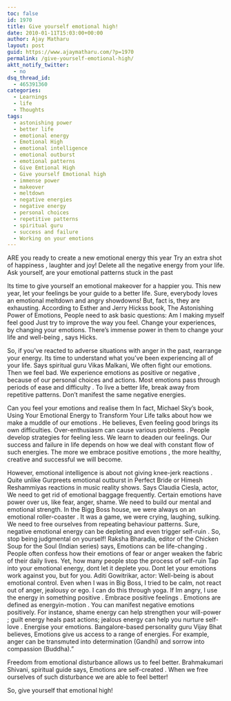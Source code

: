 ```yaml
---
toc: false
id: 1970
title: Give yourself emotional high!
date: 2010-01-11T15:03:00+00:00
author: Ajay Matharu
layout: post
guid: https://www.ajaymatharu.com/?p=1970
permalink: /give-yourself-emotional-high/
aktt_notify_twitter:
  - no
dsq_thread_id:
  - 465391360
categories:
  - Learnings
  - life
  - Thoughts
tags:
  - astonishing power
  - better life
  - emotional energy
  - Emotional High
  - emotional intelligence
  - emotional outburst
  - emotional patterns
  - Give Emtional High
  - Give yourself Emotional high
  - immense power
  - makeover
  - meltdown
  - negative energies
  - negative energy
  - personal choices
  - repetitive patterns
  - spiritual guru
  - success and failure
  - Working on your emotions
---
```

ARE you ready to create a new emotional energy this year Try an extra shot of happiness , laughter and joy! Delete all the negative energy from your life. Ask yourself, are your emotional patterns stuck in the past
  
Its time to give yourself an emotional makeover for a happier you. This new year, let your feelings be your guide to a better life. Sure, everybody loves an emotional meltdown and angry showdowns! But, fact is, they are exhausting. According to Esther and Jerry Hickss book, The Astonishing Power of Emotions, People need to ask basic questions: Am I making myself feel good Just try to improve the way you feel. Change your experiences, by changing your emotions. There&#8217;s immense power in them to change your life and well-being , says Hicks.
  
So, if you&#8217;ve reacted to adverse situations with anger in the past, rearrange your energy. Its time to understand what you&#8217;ve been experiencing all of your life. Says spiritual guru Vikas Malkani, We often fight our emotions. Then we feel bad. We experience emotions as positive or negative , because of our personal choices and actions. Most emotions pass through periods of ease and difficulty . To live a better life, break away from repetitive patterns. Don&#8217;t manifest the same negative energies.

Can you feel your emotions and realise them In fact, Michael Sky&#8217;s book, Using Your Emotional Energy to Transform Your Life talks about how we make a muddle of our emotions . He believes, Even feeling good brings its own difficulties. Over-enthusiasm can cause various problems . People develop strategies for feeling less. We learn to deaden our feelings. Our success and failure in life depends on how we deal with constant flow of such energies. The more we embrace positive emotions , the more healthy, creative and successful we will become.
  
However, emotional intelligence is about not giving knee-jerk reactions . Quite unlike Gurpreets emotional outburst in Perfect Bride or Himesh Reshammiyas reactions in music reality shows. Says Claudia Ciesla, actor, We need to get rid of emotional baggage frequently. Certain emotions have power over us, like fear, anger, shame. We need to build our mental and emotional strength. In the Bigg Boss house, we were always on an emotional roller-coaster . It was a game, we were crying, laughing, sulking. We need to free ourselves from repeating behaviour patterns. Sure, negative emotional energy can be depleting and even trigger self-ruin . So, stop being judgmental on yourself! Raksha Bharadia, editor of the Chicken Soup for the Soul (Indian series) says, Emotions can be life-changing . People often confess how their emotions of fear or anger weaken the fabric of their daily lives. Yet, how many people stop the process of self-ruin Tap into your emotional energy, dont let it deplete you. Dont let your emotions work against you, but for you. Aditi Gowitrikar, actor: Well-being is about emotional control. Even when I was in Big Boss, I tried to be calm, not react out of anger, jealousy or ego. I can do this through yoga. If Im angry, I use the energy in something positive . Embrace positive feelings . Emotions are defined as energyin-motion . You can manifest negative emotions positively. For instance, shame energy can help strengthen your will-power ; guilt energy heals past actions; jealous energy can help you nurture self-love . Energise your emotions. Bangalore-based personality guru Vijay Bhat believes, Emotions give us access to a range of energies. For example, anger can be transmuted into determination (Gandhi) and sorrow into compassion (Buddha).&#8221;

Freedom from emotional disturbance allows us to feel better. Brahmakumari Shivani, spiritual guide says, Emotions are self-created . When we free ourselves of such disturbance we are able to feel better!
  
So, give yourself that emotional high!
